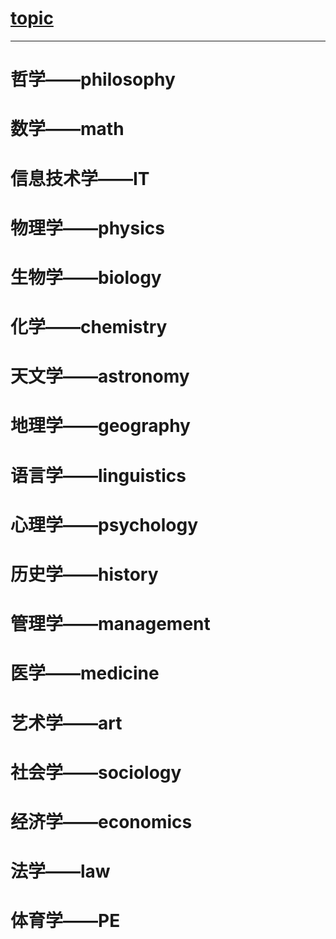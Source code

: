 # [topic](https://github.com/topics/science?o=desc&s=stars)

------------

# 哲学——philosophy

# 数学——math

#  信息技术学——IT

# 物理学——physics

# 生物学——biology

# 化学——chemistry

# 天文学——astronomy

# 地理学——geography

# 语言学——linguistics

# 心理学——psychology

# 历史学——history

# 管理学——management

# 医学——medicine

# 艺术学——art

# 社会学——sociology

# 经济学——economics

# 法学——law

# 体育学——PE
